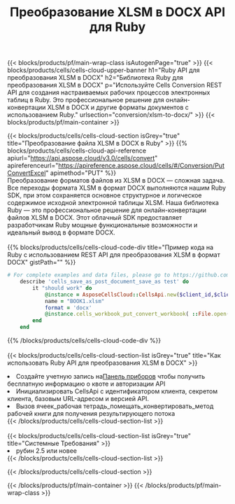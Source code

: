 ﻿---
title:  Преобразование XLSM в DOCX API для Ruby
description:  Облачные API и SDK для Microsoft Excel и OpenOffice Calc. Преобразование электронной таблицы в файл другого формата.
url: /ru/ruby/conversion/xlsm-to-docx/
---
{{< blocks/products/pf/main-wrap-class isAutogenPage="true" >}}
{{< blocks/products/cells/cells-cloud-upper-banner h1="Ruby API для преобразования XLSM в DOCX" h2="Библиотека Ruby для преобразования XLSM в DOCX" p="Используйте Cells Conversion REST API для создания настраиваемых рабочих процессов электронных таблиц в Ruby. Это профессиональное решение для онлайн-конвертации XLSM в DOCX и другие форматы документов с использованием Ruby." urlsection="conversion/xlsm-to-docx/" >}}
{{< blocks/products/pf/main-container >}}

{{< blocks/products/cells/cells-cloud-section isGrey="true" title="Преобразование файла XLSM в DOCX в Ruby" >}}
{{% blocks/products/cells/cells-cloud-api-reference apiurl="https://api.aspose.cloud/v3.0/cells/convert" apireferenceurl="https://apireference.aspose.cloud/cells/#/Conversion/PutConvertExcel" apimethod="PUT" %}}
<br/>
Преобразование форматов файлов из XLSM в DOCX — сложная задача. Все переходы формата XLSM в формат DOCX выполняются нашим Ruby SDK, при этом сохраняется основное структурное и логическое содержимое исходной электронной таблицы XLSM. Наша библиотека Ruby — это профессиональное решение для онлайн-конвертации файлов XLSM в DOCX. Этот облачный SDK предоставляет разработчикам Ruby мощные функциональные возможности и идеальный вывод в формате DOCX.
<br/>
<br/>
{{% blocks/products/cells/cells-cloud-code-div title="Пример кода на Ruby с использованием REST API для преобразования XLSM в формат DOCX" gistPath="" %}}
 
```ruby
# For complete examples and data files, please go to https://github.com/aspose-cells-cloud/aspose-cells-cloud-ruby/
    describe 'cells_save_as_post_document_save_as test' do
        it "should work" do
            @instance = AsposeCellsCloud::CellsApi.new($client_id,$client_secret,"v3.0","https://api.aspose.cloud/")
            name = "BOOK1.xlsm"
            format = 'docx'
            @instance.cells_workbook_put_convert_workbook( ::File.open(File.expand_path("data/"+name),"r")  {|io| io.read(io.size) },{:format=>format})     
        end
    end
```
 
{{% /blocks/products/cells/cells-cloud-code-div %}}
<br/>
<br/>
{{< blocks/products/cells/cells-cloud-section-list isGrey="true" title="Как использовать Ruby API для преобразования XLSM в DOCX" >}}
<li> Создайте учетную запись на<a href="https://dashboard.aspose.cloud/">Панель приборов</a> чтобы получить бесплатную информацию о квоте и авторизации API</li>
<li>Инициализировать CellsApi с идентификатором клиента, секретом клиента, базовым URL-адресом и версией API.</li>
<li>Вызов ячеек_рабочая тетрадь_помещать_конвертировать_метод рабочей книги для получения результирующего потока</li>
{{< /blocks/products/cells/cells-cloud-section-list >}}
<br/>
<br/>
{{< blocks/products/cells/cells-cloud-section-list isGrey="true" title="Системные Требования" >}}
<li>рубин 2.5 или новее</li>
{{< /blocks/products/cells/cells-cloud-section-list >}}

{{< /blocks/products/cells/cells-cloud-section >}}

{{< /blocks/products/pf/main-container >}}
{{< /blocks/products/pf/main-wrap-class >}}

